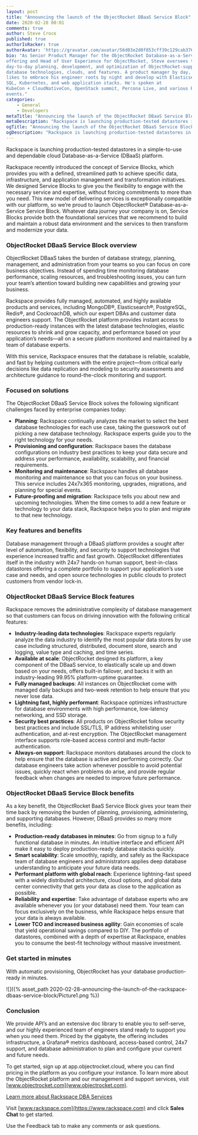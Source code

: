 ```yaml
---
layout: post
title: "Announcing the launch of the ObjectRocket DBaaS Service Block"
date: 2020-02-28 00:01
comments: true
author: Steve Croce
published: true
authorIsRacker: true
authorAvatar: 'https://gravatar.com/avatar/56d03e2d0f853cff39c129cab3761d49'
bio: "As Senior Product Manager for the ObjectRocket Database-as-a-Service
offering and Head of User Experience for ObjectRocket, Steve oversees the
day-to-day planning, development, and optimization of ObjectRocket-supported
database technologies, clouds, and features. A product manager by day, he still
likes to embrace his engineer roots by night and develop with Elasticsearch,
SQL, Kubernetes, and web application stacks. He's spoken at
KubeCon + CloudNativeCon, OpenStack summit, Percona Live, and various Rackspace
events."
categories:
    - General
    - Developers
metaTitle: "Announcing the launch of the ObjectRocket DBaaS Service Block"
metaDescription: "Rackspace is launching production-tested datastores in a simple-to-use and dependable cloud Database-as-a-Service (DBaaS) platform."
ogTitle: "Announcing the launch of the ObjectRocket DBaaS Service Block"
ogDescription: "Rackspace is launching production-tested datastores in a simple-to-use and dependable cloud Database-as-a-Service (DBaaS) platform."
---
```


Rackspace is launching production-tested datastores in a simple-to-use and
dependable cloud Database-as-a-Service (DBaaS) platform.

<!-- more -->

Rackspace recently introduced the concept of Service Blocks, which provides you
with a defined, streamlined path to achieve specific data, infrastructure, and
application management and transformation initiatives. We designed Service Blocks
to give you the flexibility to engage with the necessary service and expertise,
without forcing commitments to more than you need. This new model of delivering
services is exceptionally compatible with our platform, so we’re proud to launch
ObjectRocket® Database-as-a-Service Service Block. Whatever data journey your
company is on, Service Blocks provide both the foundational services that we
recommend to build and maintain a robust data environment and the services to
then transform and modernize your data.

### ObjectRocket DBaaS Service Block overview

ObjectRocket DBaaS takes the burden of database strategy, planning, management,
and administration from your teams so you can focus on core business objectives.
Instead of spending time monitoring database performance, scaling resources, and
troubleshooting issues, you can turn your team’s attention toward building new
capabilities and growing your business.

Rackspace provides fully managed, automated, and highly available products and
services, including MongoDB®, Elasticsearch®, PostgreSQL, Redis®, and CockroachDB,
which our expert DBAs and customer data engineers support. The ObjectRocket
platform provides instant access to production-ready instances with the latest
database technologies, elastic resources to shrink and grow capacity, and
performance based on your application’s needs&mdash;all on a secure platform
monitored and maintained by a team of database experts.

With this service, Rackspace ensures that the database is reliable, scalable,
and fast by helping customers with the entire project&mdash;from critical early
decisions like data replication and modeling to security assessments and
architecture guidance to round-the-clock monitoring and support.

### Focused on solutions

The ObjectRocket DBaaS Service Block solves the following significant challenges
faced by enterprise companies today:

- **Planning**: Rackspace continually analyzes the market to select the best
  database technologies for each use case, taking the guesswork out of picking
  a new database technology. Rackspace experts guide you to the right technology
  for your needs.
- **Provisioning and configuration**: Rackspace bases the database configurations
  on industry best practices to keep your data secure and address your performance,
  availability, scalability, and financial requirements.
- **Monitoring and maintenance**: Rackspace handles all database monitoring and
  maintenance so that you can focus on your business. This service includes
  24x7x365 monitoring, upgrades, migrations, and planning for special events.
- **Future-proofing and migration**: Rackspace tells you about new and upcoming
  technologies. When the time comes to add a new feature or technology to your
  data stack, Rackspace helps you to plan and migrate to that new technology.

### Key features and benefits

Database management through a DBaaS platform provides a sought after level of
automation, flexibility, and security to support technologies that experience
increased traffic and fast growth. ObjectRocket differentiates itself in the
industry with 24x7 hands-on human support, best-in-class datastores offering a
complete portfolio to support your application’s use case and needs, and open
source technologies in public clouds to protect customers from vendor lock-in.

### ObjectRocket DBaaS Service Block features

Rackspace removes the administrative complexity of database management so that
customers can focus on driving innovation with the following critical features:

- **Industry-leading data technologies**: Rackspace experts regularly analyze
  the data industry to identify the most popular data stores by use case
  including structured, distributed, document store, search and logging, value
  type and caching, and time series.
- **Available at scale**: ObjectRocket designed its platform, a key component
  of the DBaaS service, to elastically scale up and down based on your needs,
  offers built-in failover, and backs it with an industry-leading 99.95%
  platform-uptime guarantee.
- **Fully managed backups**: All instances on ObjectRocket come with managed
  daily backups and two-week retention to help ensure that you never lose data.
- **Lightning fast, highly performant**: Rackspace optimizes infrastructure for
  database environments with high performance, low-latency networking, and SSD
  storage.
- **Security best practices**: All products on ObjectRocket follow security best
  practices and include SSL/TLS, IP address whitelisting user authentication,
  and at-rest encryption. The ObjectRocket management interface supports
  role-based access control and multi-factor authentication.
- **Always-on support**: Rackspace monitors databases around the clock to help
  ensure that the database is active and performing correctly. Our database
  engineers take action whenever possible to avoid potential issues, quickly
  react when problems do arise, and provide regular feedback when changes are
  needed to improve future performance.

### ObjectRocket DBaaS Service Block benefits

As a key benefit, the ObjectRocket BaaS Service Block gives your team their time
back by removing the burden of planning, provisioning, administering, and
supporting databases. However, DBaaS provides so many more benefits, including:

- **Production-ready databases in minutes**: Go from signup to a fully functional
  database in minutes. An intuitive interface and efficient API make it easy to
  deploy production-ready database stacks quickly.
- **Smart scalability**: Scale smoothly, rapidly, and safely as the Rackspace
  team of database engineers and administrators applies deep database
  understanding to anticipate your future data needs.
- **Performant platform with global reach**: Experience lightning-fast speed
  with a widely distributed architecture, cloud options, and global data center
  connectivity that gets your data as close to the application as possible.
- **Reliability and expertise**: Take advantage of database experts who are
  available whenever you (or your database) need them. Your team can focus
  exclusively on the business, while Rackspace helps ensure that your data is
  always available.
- **Lower TCO and increased business agility**: Gain economies of scale that
  yield operational savings compared to DIY. The portfolio of datastores,
  combined with a depth of expertise at Rackspace, enables you to consume the
  best-fit technology without massive investment.

### Get started in minutes

With automatic provisioning, ObjectRocket has your database production-ready in
minutes.

![]({% asset_path 2020-02-28-announcing-the-launch-of-the-rackspace-dbaas-service-block/Picture1.png %})

### Conclusion

We provide API’s and an extensive doc library to enable you to self-serve, and
our highly experienced team of engineers stand ready to support you when you
need them. Priced by the gigabyte, the offering includes infrastructure, a
Grafana® metrics dashboard, access-based control, 24x7 support, and database
administration to plan and configure your current and future needs.

To get started, sign up at app.objectrocket.cloud, where you can find pricing in
the platform as you configure your instance. To learn more about the ObjectRocket
platform and our management and support services, visit [www.objectrocket.com](www.objectrocket.com).

<a class="cta teal" id="cta" href="https://www.rackspace.com/data/dba-services">Learn more about Rackspace DBA Services</a>

Visit [www.rackspace.com](https://www.rackspace.com) and click **Sales Chat**
to get started.

Use the Feedback tab to make any comments or ask questions.
